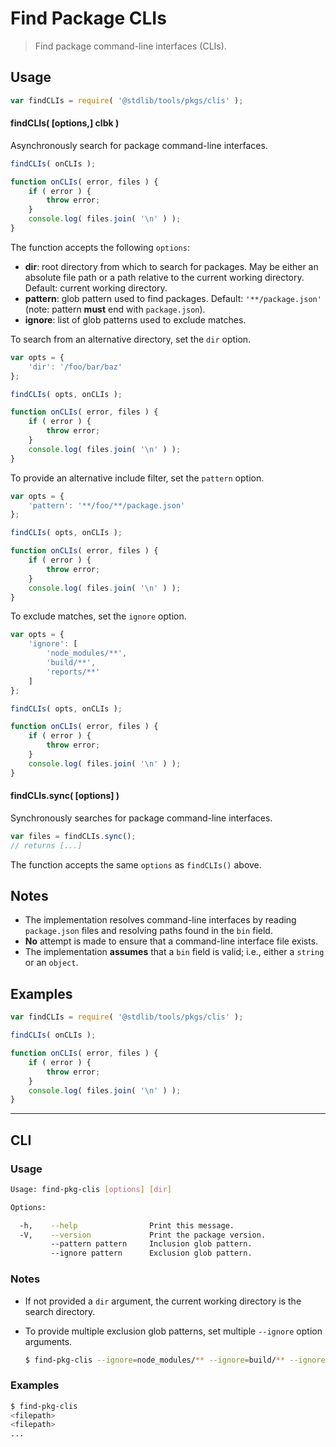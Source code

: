 # Find Package CLIs

> Find package command-line interfaces (CLIs).


<section class="usage">

## Usage

``` javascript
var findCLIs = require( '@stdlib/tools/pkgs/clis' );
```

#### findCLIs( \[options,\] clbk )

Asynchronously search for package command-line interfaces.

``` javascript
findCLIs( onCLIs );

function onCLIs( error, files ) {
    if ( error ) {
        throw error;
    }
    console.log( files.join( '\n' ) );
}
```

The function accepts the following `options`:

* __dir__: root directory from which to search for packages. May be either an absolute file path or a path relative to the current working directory. Default: current working directory.
* __pattern__: glob pattern used to find packages. Default: `'**/package.json'` (note: pattern __must__ end with `package.json`).
* __ignore__: list of glob patterns used to exclude matches.

To search from an alternative directory, set the `dir` option.

``` javascript
var opts = {
    'dir': '/foo/bar/baz'
};

findCLIs( opts, onCLIs );

function onCLIs( error, files ) {
    if ( error ) {
        throw error;
    }
    console.log( files.join( '\n' ) );
}
```

To provide an alternative include filter, set the `pattern` option.

``` javascript
var opts = {
    'pattern': '**/foo/**/package.json'
};

findCLIs( opts, onCLIs );

function onCLIs( error, files ) {
    if ( error ) {
        throw error;
    }
    console.log( files.join( '\n' ) );
}
```

To exclude matches, set the `ignore` option.

``` javascript
var opts = {
    'ignore': [
        'node_modules/**',
        'build/**',
        'reports/**'
    ]
};

findCLIs( opts, onCLIs );

function onCLIs( error, files ) {
    if ( error ) {
        throw error;
    }
    console.log( files.join( '\n' ) );
}
```


#### findCLIs.sync( \[options\] )

Synchronously searches for package command-line interfaces.

``` javascript
var files = findCLIs.sync();
// returns [...]
```

The function accepts the same `options` as `findCLIs()` above.

</section>

<!-- /.usage -->


<section class="notes">

## Notes

* The implementation resolves command-line interfaces by reading `package.json` files and resolving paths found in the `bin` field. 
* __No__ attempt is made to ensure that a command-line interface file exists.
* The implementation __assumes__ that a `bin` field is valid; i.e., either a `string` or an `object`.

</section>

<!-- /.notes -->


<section class="examples">

## Examples

``` javascript
var findCLIs = require( '@stdlib/tools/pkgs/clis' );

findCLIs( onCLIs );

function onCLIs( error, files ) {
    if ( error ) {
        throw error;
    }
    console.log( files.join( '\n' ) );
}
```

</section>

<!-- /.examples -->


---

<section class="cli">

## CLI

<section class="usage">

### Usage

``` bash
Usage: find-pkg-clis [options] [dir]

Options:

  -h,    --help                Print this message.
  -V,    --version             Print the package version.
         --pattern pattern     Inclusion glob pattern.
         --ignore pattern      Exclusion glob pattern.
```

</section>

<!-- /.usage -->


<section class="notes">

### Notes

* If not provided a `dir` argument, the current working directory is the search directory.
* To provide multiple exclusion glob patterns, set multiple `--ignore` option arguments.

  ``` bash
  $ find-pkg-clis --ignore=node_modules/** --ignore=build/** --ignore=reports/**
  ```

</section>

<!-- /.notes -->


<section class="examples">

### Examples

``` bash
$ find-pkg-clis
<filepath>
<filepath>
...
```

</section>

<!-- /.examples -->

</section>

<!-- /.cli -->


<section class="links">

</section>

<!-- /.links -->
